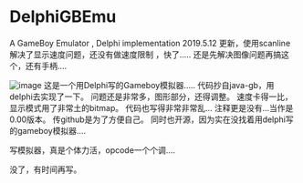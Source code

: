 # DelphiGBEmu
A GameBoy Emulator , Delphi implementation
2019.5.12 更新，使用scanline解决了显示速度问题，还没有做速度限制 ，快了.....
还是先解决图像问题再搞这个，还有手柄....

![image](https://github.com/fanboynet/DelphiGBEmu/blob/master/wjlgb.gif)
这是一个用Delphi写的Gameboy模拟器.....
代码抄自java-gb，用delphi去实现了一下。
问题还是非常多，图形部分，还得调整。
速度卡得一比，显示模式用了非常土的bitmap。
代码也写得非常非常乱...
注释更是没有...当作是0.00版本。
传github是为了方便自己。
同时也开源，因为实在没找着用delphi写的gameboy模拟器....

写模拟器，真是个体力活，opcode一个个调....

没了，有时间再写。
